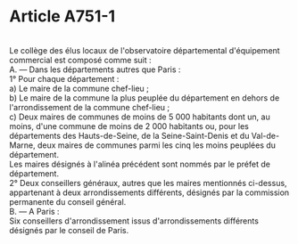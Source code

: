 # Article A751-1

<p><br/>Le collège des élus locaux de l'observatoire départemental d'équipement commercial est composé comme suit :<br/> A. ― Dans les départements autres que Paris :<br/> 1° Pour chaque département :<br/> a) Le maire de la commune chef-lieu ;<br/> b) Le maire de la commune la plus peuplée du département en dehors de l'arrondissement de la commune chef-lieu ;<br/> c) Deux maires de communes de moins de 5 000 habitants dont un, au moins, d'une commune de moins de 2 000 habitants ou, pour les départements des Hauts-de-Seine, de la Seine-Saint-Denis et du Val-de-Marne, deux maires de communes parmi les cinq les moins peuplées du département.<br/> Les maires désignés à l'alinéa précédent sont nommés par le préfet de département.<br/> 2° Deux conseillers généraux, autres que les maires mentionnés ci-dessus, appartenant à deux arrondissements différents, désignés par la commission permanente du conseil général.<br/> B. ― A Paris :<br/> Six conseillers d'arrondissement issus d'arrondissements différents désignés par le conseil de Paris.</p>